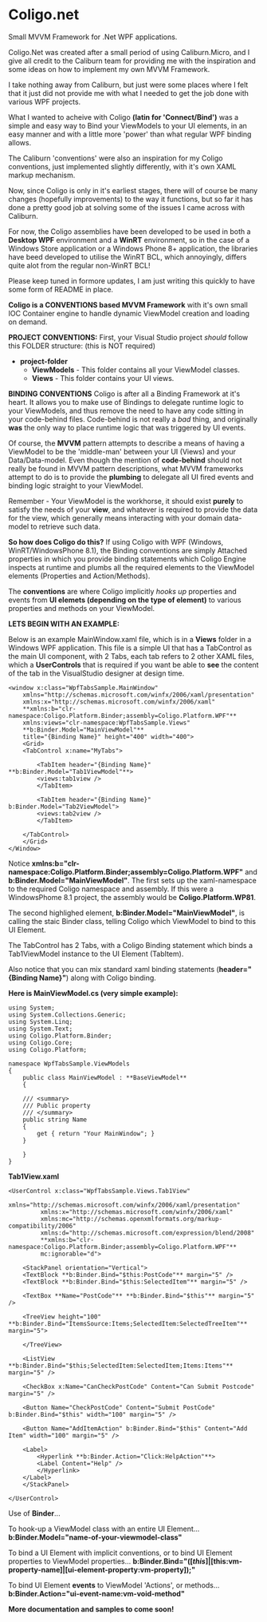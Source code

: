 # Coligo.net
Small MVVM Framework for .Net WPF applications.

Coligo.Net was created after a small period of using Caliburn.Micro, and I give all credit to the Caliburn team
for providing me with the inspiration and some ideas on how to implement my own MVVM Framework.

I take nothing away from Caliburn, but just were some places where I felt that it just did not provide me with
what I needed to get the job done with various WPF projects.

What I wanted to acheive with Coligo **(latin for 'Connect/Bind')** was a simple and easy way to Bind your ViewModels to
your UI elements, in an easy manner and with a little more 'power' than what regular WPF binding allows.

The Caliburn 'conventions' were also an inspiration for my Coligo conventions, just implemented slightly differently, with
it's own XAML markup mechanism.

Now, since Coligo is only in it's earliest stages, there will of course be many changes (hopefully improvements) to the way
it functions, but so far it has done a pretty good job at solving some of the issues I came across with Caliburn.

For now, the Coligo assemblies have been developed to be used in both a **Desktop WPF** environment and a **WinRT** environment, so
in the case of a Windows Store application or a Windows Phone 8+ application, the libraries have beed developed to utilise
the WinRT BCL, which annoyingly, differs quite alot from the regular non-WinRT BCL!

Please keep tuned in formore updates, I am just writing this quickly to have some form of README in place.

**Coligo is a CONVENTIONS based MVVM Framework** with it's own small IOC Container engine to handle dynamic ViewModel creation
and loading on demand.

**PROJECT CONVENTIONS:**
First, your Visual Studio project *should* follow this FOLDER structure: (this is NOT required)
- **project-folder**
    - **ViewModels**           - This folder contains all your ViewModel classes.
    - **Views**                - This folder contains your UI views.

**BINDING CONVENTIONS**
Coligo is after all a Binding Framework at it's heart. It allows you to make use of Bindings to delegate runtime logic to your ViewModels, and thus remove the need
to have any code sitting in your code-behind files. Code-behind is not really a *bad* thing, and originally **was** the only way to place runtime logic that was triggered
by UI events.

Of course, the **MVVM** pattern attempts to describe a means of having a ViewModel to be the 'middle-man' between your UI (Views) and your Data/Data-model. Even though the
mention of **code-behind** should not really be found in MVVM pattern descriptions, what MVVM frameworks attempt to do is to provide the **plumbing** to delegate all
UI fired events and binding logic straight to your ViewModel.

Remember - Your ViewModel is the workhorse, it should exist **purely** to satisfy the needs of your **view**, and whatever is required to provide the data for the view,
which generally means interacting with your domain data-model to retrieve such data.

**So how does Coligo do this?** If using Coligo with WPF (Windows, WinRT/WindowsPhone 8.1), the Binding conventions are simply Attached properties in which you provide
binding statements which Coligo Engine inspects at runtime and plumbs all the required elements to the ViewModel elements (Properties and Action/Methods).

The **conventions** are where Coligo implicitly <i>hooks up</i> properties and events from **UI elemets (depending on the type of element)** to various properties and methods
on your ViewModel.

**LETS BEGIN WITH AN EXAMPLE:**

Below is an example MainWindow.xaml file, which is in a **Views** folder in a Windows WPF application. This file is a simple UI that has a TabControl as the
main UI component, with 2 Tabs, each tab refers to 2 other XAML files, which a **UserControls** that is required if you want be able to **see** the content
of the tab in the VisualStudio designer at design time.

	<window x:class="WpfTabsSample.MainWindow"
		xmlns="http://schemas.microsoft.com/winfx/2006/xaml/presentation"
		xmlns:x="http://schemas.microsoft.com/winfx/2006/xaml"
		**xmlns:b="clr-namespace:Coligo.Platform.Binder;assembly=Coligo.Platform.WPF"**
		xmlns:views="clr-namespace:WpfTabsSample.Views"
		**b:Binder.Model="MainViewModel"**
		title="{Binding Name}" height="400" width="400">
	    <Grid>
		<TabControl x:name="MyTabs">

		    <TabItem header="{Binding Name}" **b:Binder.Model="Tab1ViewModel"**>
			<views:tab1view />
		    </TabItem>

		    <TabItem header="{Binding Name}" b:Binder.Model="Tab2ViewModel">
			<views:tab2view />
		    </TabItem>

		</TabControl>
	    </Grid>
	</Window>

Notice **xmlns:b="clr-namespace:Coligo.Platform.Binder;assembly=Coligo.Platform.WPF"** and **b:Binder.Model="MainViewModel"**.
The first sets up the xaml-namespace to the required Coligo namespace and assembly. If this were a WindowsPhome 8.1 project, the assembly
would be **Coligo.Platform.WP81**.

The second highlighed element, **b:Binder.Model="MainViewModel"**, is calling the staic Binder class, telling Coligo which ViewModel to bind
to this UI Element.

The TabControl has 2 Tabs, with a Coligo Binding statement which binds a Tab1ViewModel instance to the UI Element (TabItem).

Also notice that you can mix standard xaml binding statements (**header="{Binding Name}"**) along with Coligo binding.

**Here is MainViewModel.cs (very simple example):**

	using System;
	using System.Collections.Generic;
	using System.Linq;
	using System.Text;
	using Coligo.Platform.Binder;
	using Coligo.Core;
	using Coligo.Platform;

	namespace WpfTabsSample.ViewModels
	{
	    public class MainViewModel : **BaseViewModel**
	    {

		/// <summary>
		/// Public property
		/// </summary>
		public string Name
		{
		    get { return "Your MainWindow"; }
		}

	    }
	}


**Tab1View.xaml**

	<UserControl x:class="WpfTabsSample.Views.Tab1View"
		     xmlns="http://schemas.microsoft.com/winfx/2006/xaml/presentation"
		     xmlns:x="http://schemas.microsoft.com/winfx/2006/xaml"
		     xmlns:mc="http://schemas.openxmlformats.org/markup-compatibility/2006"
		     xmlns:d="http://schemas.microsoft.com/expression/blend/2008"
		     **xmlns:b="clr-namespace:Coligo.Platform.Binder;assembly=Coligo.Platform.WPF"**
		     mc:ignorable="d">

	    <StackPanel orientation="Vertical">
		<TextBlock **b:Binder.Bind="$this:PostCode"** margin="5" />
		<TextBlock **b:Binder.Bind="$this:SelectedItem"** margin="5" />

		<TextBox **Name="PostCode"** **b:Binder.Bind="$this"** margin="5" />

		<TreeView height="100" **b:Binder.Bind="ItemsSource:Items;SelectedItem:SelectedTreeItem"** margin="5">

		</TreeView>

		<ListView **b:Binder.Bind="$this;SelectedItem:SelectedItem;Items:Items"** margin="5" />

		<CheckBox x:Name="CanCheckPostCode" Content="Can Submit Postcode" margin="5" />

		<Button Name="CheckPostCode" Content="Submit PostCode" b:Binder.Bind="$this" width="100" margin="5" />

		<Button Name="AddItemAction" b:Binder.Bind="$this" Content="Add Item" width="100" margin="5" />

		<Label>
		    <Hyperlink **b:Binder.Action="Click:HelpAction"**>
			<Label Content="Help" />
		    </Hyperlink>
		</Label>
	    </StackPanel>

	</UserControl>

Use of **Binder**...

To hook-up a ViewModel class with an entire UI Element...
**b:Binder.Model="name-of-your-viewmodel-class"**

To bind a UI Element with implicit conventions, or to bind UI Element properties to ViewModel properties...
**b:Binder.Bind="([$this]|[$this:vm-property-name]|[ui-element-property:vm-property]);"**

To bind UI Element **events** to ViewModel 'Actions', or methods...
**b:Binder.Action="ui-event-name:vm-void-method"**


**More documentation and samples to come soon!**
